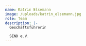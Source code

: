 ```yaml
---
name: Katrin Elsemann
image: /uploads/katrin_elsemann.jpg
role: Team
description: |-
  Geschäftsführerin

  SEND e.V.
---
```



